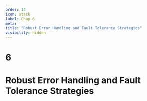 ```yaml
---
order: 14
icon: stack
label: Chap 6
meta:
title: "Robust Error Handling and Fault Tolerance Strategies"
visibility: hidden
---
```


# 6



# Robust Error Handling and Fault Tolerance Strategies